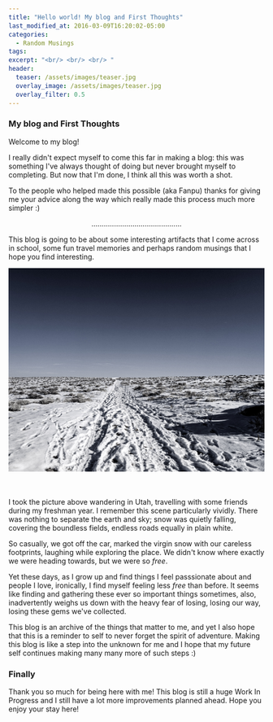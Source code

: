 ```yaml
---
title: "Hello world! My blog and First Thoughts"
last_modified_at: 2016-03-09T16:20:02-05:00
categories:
  - Random Musings
tags:
excerpt: "<br/> <br/> <br/> "
header:
  teaser: /assets/images/teaser.jpg
  overlay_image: /assets/images/teaser.jpg
  overlay_filter: 0.5
---
```



### My blog and First Thoughts


Welcome to my blog!


I really didn't expect myself to come this far in making a blog: this was something I've always thought of doing but never brought myself to completing. But now that I'm done, I think all this was worth a shot. 

To the people who helped made this possible (aka Fanpu) thanks for giving me your advice along the way which really made this process much more simpler :) 
<center>............................................</center>
<p></p>

This blog is going to be about some interesting artifacts that I come across in school, some fun travel memories and perhaps random musings that I hope you find interesting. 

<center><img src="/assets/images/post0.jpg" width=600 height=400></center>

<br/>
<br/>


I took the picture above wandering in Utah, travelling with some friends during my freshman year. I remember this scene particularly vividly. There was nothing to separate the earth and sky; snow was quietly falling, covering the boundless fields, endless roads equally in plain white. 

So casually, we got off the car, marked the virgin snow with our careless footprints, laughing while exploring the place. We didn't know where exactly we were heading towards, but we were so *free*. 


Yet these days, as I grow up and find things I feel passsionate about and people I love, ironically, I find myself feeling less *free* than before. It seems like finding and gathering these ever so important things sometimes, also, inadvertently weighs us down with the heavy fear of losing, losing our way,  losing these gems we've collected. 

This blog is an archive of the things that matter to me, and yet I also hope that this is a reminder to self to never forget the spirit of adventure. Making this blog is like a step into the unknown for me and I hope that my future self continues making many many more of such steps :)  


### Finally

Thank you so much for being here with me! This blog is still a huge Work In Progress and I still have a lot more improvements planned ahead. Hope you enjoy your stay here! 
